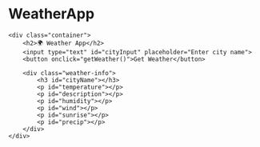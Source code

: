 # WeatherApp
<!DOCTYPE html>
<html lang="en">
<head>
    <meta charset="UTF-8">
    <meta name="viewport" content="width=device-width, initial-scale=1.0">
    <title>Weather App</title>
   <link rel="stylesheet" href="app.css">
   <script src ="app.js"></script>
</head>
<body>

    <div class="container">
        <h2>🌍 Weather App</h2>
        <input type="text" id="cityInput" placeholder="Enter city name">
        <button onclick="getWeather()">Get Weather</button>
    
        <div class="weather-info">
            <h3 id="cityName"></h3>
            <p id="temperature"></p>
            <p id="description"></p>
            <p id="humidity"></p>
            <p id="wind"></p>
            <p id="sunrise"></p>
            <p id="precip"></p>
        </div>
    </div>

  
</body>
</html>
